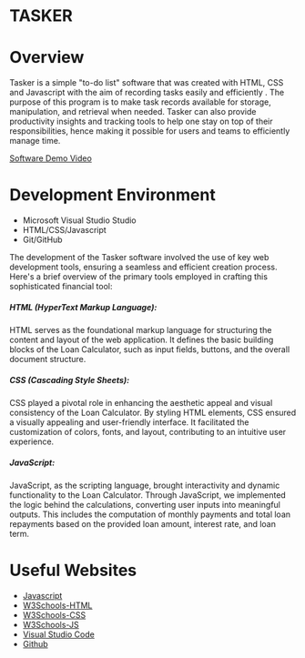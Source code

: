 # **TASKER**

# **Overview**

Tasker is a simple "to-do list" software that was created with HTML, CSS and Javascript with the aim of recording tasks easily and efficiently . The purpose of this program is to make task records available for storage, manipulation, and retrieval when needed. Tasker can also provide productivity insights and tracking tools to help one stay on top of their responsibilities, hence making it possible for users and teams to efficiently manage time.


[Software Demo Video](https://youtu.be/TgCo3Hf5vDM?si=hfWHDxp87n76J5Z4)


# **Development Environment**

* Microsoft Visual Studio Studio
* HTML/CSS/Javascript
* Git/GitHub

The development of the Tasker software involved the use of key web development tools, 
ensuring a seamless and efficient creation process. Here's a brief overview of the primary tools employed in 
crafting this sophisticated financial tool:

##### HTML (HyperText Markup Language):
HTML serves as the foundational markup language for structuring the content and layout of the web application. It 
defines the basic building blocks of the Loan Calculator, such as input fields, buttons, and the overall document 
structure.

##### CSS (Cascading Style Sheets):
CSS played a pivotal role in enhancing the aesthetic appeal and visual consistency of the Loan Calculator. By 
styling HTML elements, CSS ensured a visually appealing and user-friendly interface. It facilitated the 
customization of colors, fonts, and layout, contributing to an intuitive user experience.

##### JavaScript:
JavaScript, as the scripting language, brought interactivity and dynamic functionality to the Loan Calculator. 
Through JavaScript, we implemented the logic behind the calculations, converting user inputs into meaningful 
outputs. This includes the computation of monthly payments and total loan repayments based on the provided loan 
amount, interest rate, and loan term.



# **Useful Websites**
* [Javascript](https://developer.mozilla.org/en-US/docs/Learn/JavaScript/First_steps/What_is_JavaScript)
* [W3Schools-HTML](https://www.w3schools.com/html/html_editors.asp)
* [W3Schools-CSS](https://www.w3schools.com/css/default.asp)
* [W3Schools-JS](https://www.w3schools.com/js/default.asp)
* [Visual Studio Code](https://code.visualstudio.com/docs/editor/versioncontrol)
* [Github](https://github.com)


